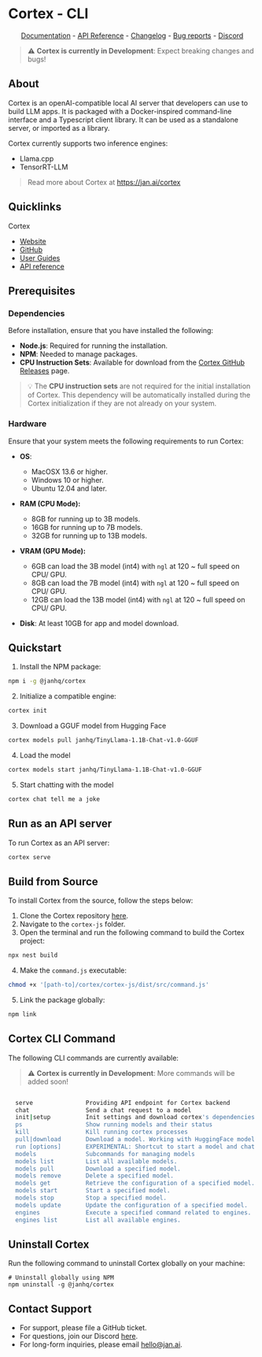 # Cortex - CLI

<p align="center">
  <a href="https://jan.ai/cortex">Documentation</a> - <a href="https://jan.ai/api-reference">API Reference</a> 
  - <a href="https://github.com/janhq/cortex/releases">Changelog</a> - <a href="https://github.com/janhq/cortex/issues">Bug reports</a> - <a href="https://discord.gg/AsJ8krTT3N">Discord</a>
</p>

> ⚠️ **Cortex is currently in Development**: Expect breaking changes and bugs!

## About
Cortex is an openAI-compatible local AI server that developers can use to build LLM apps. It is packaged with a Docker-inspired command-line interface and a Typescript client library. It can be used as a standalone server, or imported as a library. 

Cortex currently supports two inference engines:

- Llama.cpp
- TensorRT-LLM

> Read more about Cortex at https://jan.ai/cortex

## Quicklinks
Cortex
- [Website](https://jan.ai/)
- [GitHub](https://github.com/janhq/cortex)
- [User Guides](https://jan.ai/cortex)
- [API reference](https://jan.ai/api-reference)

## Prerequisites

### **Dependencies**

Before installation, ensure that you have installed the following:

- **Node.js**: Required for running the installation.
- **NPM**: Needed to manage packages.
- **CPU Instruction Sets**: Available for download from the [Cortex GitHub Releases](https://github.com/janhq/cortex/releases) page.


>💡 The **CPU instruction sets** are not required for the initial installation of Cortex. This dependency will be automatically installed during the Cortex initialization if they are not already on your system.


### **Hardware**

Ensure that your system meets the following requirements to run Cortex:

- **OS**:
  - MacOSX 13.6 or higher.
  - Windows 10 or higher.
  - Ubuntu 12.04 and later.
- **RAM (CPU Mode):**
  - 8GB for running up to 3B models.
  - 16GB for running up to 7B models.
  - 32GB for running up to 13B models.
- **VRAM (GPU Mode):**

  - 6GB can load the 3B model (int4) with `ngl` at 120 ~ full speed on CPU/ GPU.
  - 8GB can load the 7B model (int4) with `ngl` at 120 ~ full speed on CPU/ GPU.
  - 12GB can load the 13B model (int4) with `ngl` at 120 ~ full speed on CPU/ GPU.

- **Disk**: At least 10GB for app and model download.

## Quickstart
1. Install the NPM package:
``` bash
npm i -g @janhq/cortex
```

2. Initialize a compatible engine:
``` bash
cortex init
```

3. Download a GGUF model from Hugging Face
``` bash
cortex models pull janhq/TinyLlama-1.1B-Chat-v1.0-GGUF
```
4. Load the model
``` bash
cortex models start janhq/TinyLlama-1.1B-Chat-v1.0-GGUF
```

5. Start chatting with the model
``` bash
cortex chat tell me a joke
```


## Run as an API server
To run Cortex as an API server:
```bash
cortex serve
```

## Build from Source

To install Cortex from the source, follow the steps below:

1. Clone the Cortex repository [here](https://github.com/janhq/cortex/tree/dev).
2. Navigate to the `cortex-js` folder.
3. Open the terminal and run the following command to build the Cortex project:

```bash
npx nest build
```

4. Make the `command.js` executable:

```bash
chmod +x '[path-to]/cortex/cortex-js/dist/src/command.js'
```

5. Link the package globally:

```bash
npm link
```

## Cortex CLI Command
The following CLI commands are currently available:
> ⚠️ **Cortex is currently in Development**: More commands will be added soon!

```bash

  serve               Providing API endpoint for Cortex backend
  chat                Send a chat request to a model
  init|setup          Init settings and download cortex's dependencies
  ps                  Show running models and their status
  kill                Kill running cortex processes
  pull|download       Download a model. Working with HuggingFace model id.
  run [options]       EXPERIMENTAL: Shortcut to start a model and chat
  models              Subcommands for managing models
  models list         List all available models.
  models pull         Download a specified model.
  models remove       Delete a specified model.
  models get          Retrieve the configuration of a specified model.
  models start        Start a specified model.
  models stop         Stop a specified model.
  models update       Update the configuration of a specified model.
  engines             Execute a specified command related to engines.
  engines list        List all available engines.
```
## Uninstall Cortex

Run the following command to uninstall Cortex globally on your machine:

```
# Uninstall globally using NPM
npm uninstall -g @janhq/cortex
```
## Contact Support
- For support, please file a GitHub ticket.
- For questions, join our Discord [here](https://discord.gg/FTk2MvZwJH).
- For long-form inquiries, please email [hello@jan.ai](mailto:hello@jan.ai).